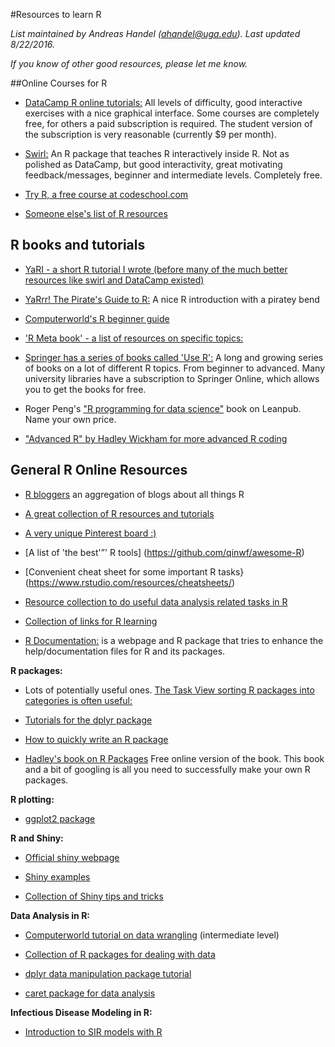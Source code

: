 #Resources to learn R

*List maintained by Andreas Handel (ahandel@uga.edu). Last updated 8/22/2016.*

*If you know of other good resources, please let me know.*

##Online Courses for R

*  [DataCamp R online tutorials:](https://www.datacamp.com/) All levels of difficulty, good interactive exercises with a nice graphical interface. Some courses are completely free, for others a paid subscription is required. The student version of the subscription is very reasonable (currently $9 per month).

* [Swirl:](http://swirlstats.com/) An R package that teaches R interactively inside R. Not as polished as DataCamp, but good interactivity, great motivating feedback/messages, beginner and intermediate levels. Completely free.

* [Try R, a free course at codeschool.com](https://www.codeschool.com/courses/try-r)

* [Someone else's list of R resources](http://www.r-bloggers.com/moocs-and-courses-to-learn-r/)
 

## R books and tutorials

* [YaRI - a short R tutorial I wrote (before many of the much better resources like swirl and DataCamp existed)](http://handelgroup.uga.edu/resources_teaching/)

* [YaRrr! The Pirate's Guide to R:](http://nathanieldphillips.com/thepiratesguidetor/) A nice R introduction with a piratey bend

* [Computerworld's R beginner guide](http://www.computerworld.com/s/article/9239625/Beginner\_s\_guide\_to\_R\_Introduction) 

* ['R Meta book' - a list of resources on specific topics:](http://www.r-bloggers.com/an-r-meta-book/)

* [Springer has a series of books called 'Use R':](http://www.springer.com/series/6991) A long and growing series of books on a lot of different R topics. From beginner to advanced. Many university libraries have a subscription to Springer Online, which allows you to get the books for free.

* Roger Peng's ["R programming for data science"](https://leanpub.com/rprogramming) book on Leanpub. Name your own price.	
	
* ["Advanced R" by Hadley Wickham for more advanced R coding](http://adv-r.had.co.nz/)


## General R Online Resources

-   [R bloggers](r-bloggers.com) an aggregation of blogs about all things R

-   [A great collection of R resources and tutorials](http://www.ats.ucla.edu/stat/r/)

-   [A very unique Pinterest board :) ](http://www.pinterest.com/zellner/fun-projects-for-r/)

-   [A list of 'the best'”' R tools] (https://github.com/qinwf/awesome-R)

-   [Convenient cheat sheet for some important R tasks}(https://www.rstudio.com/resources/cheatsheets/)

-   [Resource collection to do useful data analysis related tasks in R](http://rddj.info/)

-   [Collection of links for R learning](http://blog.revolutionanalytics.com/2015/10/learning-r-oct-2015.html)

- [R Documentation:](https://www.rdocumentation.org/) is a webpage and R package that tries to enhance the help/documentation files for R and its packages.

**R packages:**

* Lots of potentially useful ones. [The Task View sorting R packages into categories is often useful:](http://cran.r-project.org/web/views/)

-   [Tutorials for the dplyr package](http://rpubs.com/justmarkham/)

-   [How to quickly write an R package](http://hilaryparker.com/2014/04/29/writing-an-r-package-from-scratch/)

-   [Hadley's book on R Packages](http://r-pkgs.had.co.nz/)
	Free online version of the book. This book and a bit of googling is all you need to successfully make your own R packages. 

	
**R plotting:**

-   [ggplot2 package](http://ggplot2.org/)


**R and Shiny:**

-   [Official shiny webpage](http://shiny.rstudio.com/)

-   [Shiny examples](http://www.showmeshiny.com/)

-   [Collection of Shiny tips and tricks](https://github.com/daattali/advanced-shiny)


**Data Analysis in R:**

-   [Computerworld tutorial on data wrangling](http://www.computerworld.com/s/article/9243391/4\_data\_wrangling\_tasks\_in\_R\_for\_advanced\_beginners)
    (intermediate level)

-   [Collection of R packages for dealing with data](http://www.computerworld.com/article/2921176/business-intelligence/great-r-packages-for-data-import-wrangling-visualization.html)

	
-   [dplyr data manipulation package tutorial](http://www.r-bloggers.com/hands-on-dplyr-tutorial-for-faster-data-manipulation-in-r/)

-   [caret package for data analysis](http://topepo.github.io/caret/index.html)


**Infectious Disease Modeling in R:**

-   [Introduction to SIR models with R](http://sherrytowers.com/2012/12/11/simple-epidemic-modelling-with-an-sir-model/)
